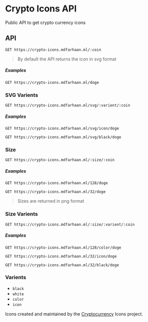 # Crypto Icons API

Public API to get crypto currency icons

## API

```
GET https://crypto-icons.mdfarhaan.ml/:coin
```

> By default the API returns the icon in svg format

##### Examples

```
GET https://crypto-icons.mdfarhaan.ml/doge
```

### SVG Varients

```
GET https://crypto-icons.mdfarhaan.ml/svg/:varient/:coin
```

##### Examples

```
GET https://crypto-icons.mdfarhaan.ml/svg/icon/doge
```

```
GET https://crypto-icons.mdfarhaan.ml/svg/black/doge
```

### Size

```
GET https://crypto-icons.mdfarhaan.ml/:size/:coin
```

##### Examples

```
GET https://crypto-icons.mdfarhaan.ml/128/doge
```

```
GET https://crypto-icons.mdfarhaan.ml/32/doge
```

> Sizes are returned in png format

### Size Varients

```
GET https://crypto-icons.mdfarhaan.ml/:size/:varient/:coin
```

##### Examples

```
GET https://crypto-icons.mdfarhaan.ml/128/color/doge
```

```
GET https://crypto-icons.mdfarhaan.ml/32/icon/doge
```

```
GET https://crypto-icons.mdfarhaan.ml/32/black/doge
```

### Varients

- `black`
- `white`
- `color`
- `icon`

Icons created and maintained by the [Cryptocurrency](http://cryptoicons.co/) Icons project.
